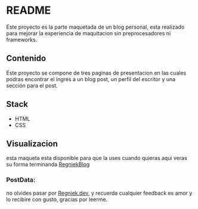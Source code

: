 # README
Este proyecto es la parte maquetada de un blog personal, esta realizado para mejorar la experiencia de maquitacion sin preprocesadores ni frameworks.

## Contenido
Este proyecto se compone de tres paginas de presentacion en las cuales podras encontrar el ingres a un blog post, un perfil del escritor y una sección para el post.

## Stack

* HTML
* CSS

## Visualizacion

esta maqueta esta disponible para que la uses cuando quieras aqui veras su forma terminanda [RegniekBlog](https://regniek.github.io/RegniekBlog/index.html)


### PostData:
no olvides pasar por  [Regniek.dev](https://www.regniek.dev), y recuerda cualquier feedback es amor y lo recibire con gusto, gracias por leerme.
